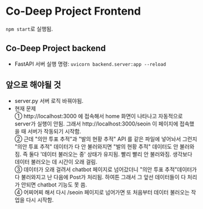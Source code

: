 # Co-Deep Project Frontend
`npm start`로 실행됨.

## Co-Deep Project backend
- FastAPI 서버 실행 명령: `uvicorn backend.server:app --reload`

## 앞으로 해야될 것
- server.py 서버 로직 바꿔야됨.
- 현재 문제 <br>
① http://localhost:3000 에 접속해서 home 화면이 나타나고 자동적으로 server가 실행이 안됨. 그래서 http://localhost:3000/seoin 이 페이지에 접속했을 때 서버가 작동되기 시작함.<br>
② 근데 "의안 투표 추적"과 "발의 현황 추적" API 를 같은 파일에 넣어놔서 그런지 "의안 투표 추적" 데이터가 다 안 불러와지면 "발의 현황 추적" 데이터도 안 불러와짐. 즉 둘다 '데이터 불러오는 중' 상태가 유지됨. 빨리 빨리 안 불러와짐. 생각보다 데이터 불러오는 데 시간이 오래 걸림.<br>
③ 데이터가 오래 걸려서 chatbot 페이지로 넘어갔더니 "의안 투표 추적"데이터가 다 불러와지고 난 다음에 Post가 처리됨. 하여튼 그래서 그 앞선 데이터들이 다 처리가 안되면 chatbot 기능도 못 씀.<br>
④ 어찌어찌 해서 다시 /seoin 페이지로 넘어가면 또 처음부터 데이터 불러오는 작업을 다시 시작함. 

